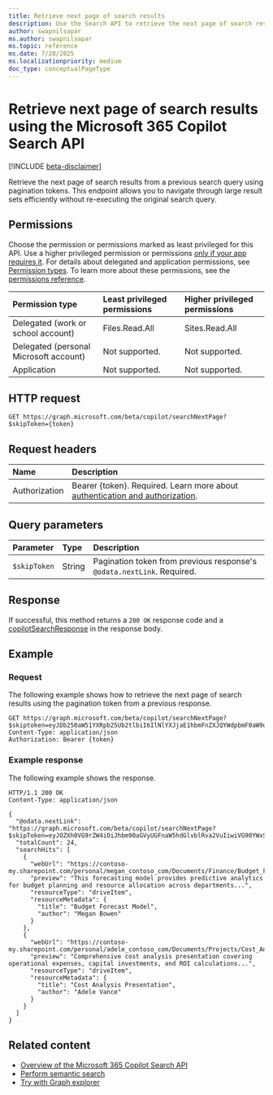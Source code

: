 ```yaml
---
title: Retrieve next page of search results
description: Use the Search API to retrieve the next page of search results using pagination tokens.
author: swapnilsapar
ms.author: swapnilsapar
ms.topic: reference
ms.date: 7/28/2025
ms.localizationpriority: medium
doc_type: conceptualPageType
---
```


# Retrieve next page of search results using the Microsoft 365 Copilot Search API

[!INCLUDE [beta-disclaimer](includes/beta-disclaimer.md)]

Retrieve the next page of search results from a previous search query using pagination tokens. This endpoint allows you to navigate through large result sets efficiently without re-executing the original search query.

## Permissions

Choose the permission or permissions marked as least privileged for this API. Use a higher privileged permission or permissions [only if your app requires it](/graph/permissions-overview#best-practices-for-using-microsoft-graph-permissions). For details about delegated and application permissions, see [Permission types](/graph/permissions-overview#permission-types). To learn more about these permissions, see the [permissions reference](/graph/permissions-reference).

| Permission type                        | Least privileged permissions | Higher privileged permissions |
|:---------------------------------------|:-----------------------------|:------------------------------|
| Delegated (work or school account)     | Files.Read.All               | Sites.Read.All                |
| Delegated (personal Microsoft account) | Not supported.               | Not supported.                |
| Application                            | Not supported.               | Not supported.                |

## HTTP request

```http
GET https://graph.microsoft.com/beta/copilot/searchNextPage?$skipToken={token}
```

## Request headers

| Name          | Description                                                                                               |
|:--------------|:----------------------------------------------------------------------------------------------------------|
| Authorization | Bearer {token}. Required. Learn more about [authentication and authorization](/graph/auth/auth-concepts). |

## Query parameters

| Parameter     | Type   | Description                                                                                    |
|:--------------|:-------|:-----------------------------------------------------------------------------------------------|
| `$skipToken`  | String | Pagination token from previous response's `@odata.nextLink`. Required.                        |

## Response

If successful, this method returns a `200 OK` response code and a [copilotSearchResponse](resources/copilot-search-response.md) in the response body.

## Example

### Request

The following example shows how to retrieve the next page of search results using the pagination token from a previous response.

```http
GET https://graph.microsoft.com/beta/copilot/searchNextPage?$skiptoken=eyJDb250aW51YXRpb25Ub2tlbiI6IlNlYXJjaE1hbmFnZXJQYWdpbmF0aW9uVG9rZW4iLCJUb3RhbFJlc3VsdENvdW50IjoyNCwiUGFnZVNpemUiOjUsIlNlYXJjaFJlcXVlc3RIYXM...
Content-Type: application/json
Authorization: Bearer {token}
```

### Example response

The following example shows the response.

```http
HTTP/1.1 200 OK
Content-Type: application/json

{
  "@odata.nextLink": "https://graph.microsoft.com/beta/copilot/searchNextPage?$skipToken=eyJOZXh0VG9rZW4iOiJhbm90aGVyUGFnaW5hdGlvblRva2VuIiwiVG90YWxSZXN1bHRDb3VudCI6MjQsIlBhZ2VTaXplIjo1...",
  "totalCount": 24,
  "searchHits": [
    {
      "webUrl": "https://contoso-my.sharepoint.com/personal/megan_contoso_com/Documents/Finance/Budget_Forecast_Model.xlsx",
      "preview": "This forecasting model provides predictive analytics for budget planning and resource allocation across departments...",
      "resourceType": "driveItem",
      "resourceMetadata": {
        "title": "Budget Forecast Model",
        "author": "Megan Bowen"
      }
    },
    {
      "webUrl": "https://contoso-my.sharepoint.com/personal/adele_contoso_com/Documents/Projects/Cost_Analysis.pptx",
      "preview": "Comprehensive cost analysis presentation covering operational expenses, capital investments, and ROI calculations...",
      "resourceType": "driveItem",
      "resourceMetadata": {
        "title": "Cost Analysis Presentation",
        "author": "Adele Vance"
      }
    }
  ]
}
```

## Related content

- [Overview of the Microsoft 365 Copilot Search API](search-api-overview.md)
- [Perform semantic search](copilot-search.md)
- [Try with Graph explorer](https://aka.ms/try_copilot_search_API_reference)

